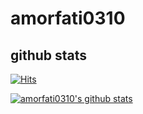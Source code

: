 # amorfati0310

## github stats

[![Hits](https://hits.seeyoufarm.com/api/count/incr/badge.svg?url=https%3A%2F%2Fgithub.com%2Famorfati0310%2Fhit-counter)](https://hits.seeyoufarm.com)

[![amorfati0310's github stats](https://github-readme-stats.vercel.app/api?username=amorfati0310)](https://github.com/amorfati0310)
